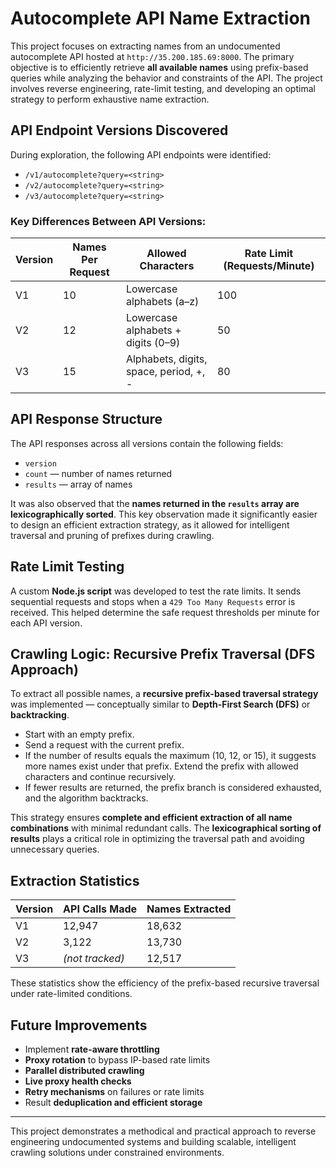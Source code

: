 # Autocomplete API Name Extraction

This project focuses on extracting names from an undocumented autocomplete API hosted at `http://35.200.185.69:8000`. The primary objective is to efficiently retrieve **all available names** using prefix-based queries while analyzing the behavior and constraints of the API. The project involves reverse engineering, rate-limit testing, and developing an optimal strategy to perform exhaustive name extraction.

## API Endpoint Versions Discovered

During exploration, the following API endpoints were identified:

- `/v1/autocomplete?query=<string>`
- `/v2/autocomplete?query=<string>`
- `/v3/autocomplete?query=<string>`

### Key Differences Between API Versions:

| Version | Names Per Request | Allowed Characters                          | Rate Limit (Requests/Minute) |
|--------|--------------------|---------------------------------------------|------------------------------|
| V1     | 10                 | Lowercase alphabets (a–z)                   | 100                          |
| V2     | 12                 | Lowercase alphabets + digits (0–9)         | 50                           |
| V3     | 15                 | Alphabets, digits, space, period, +, -     | 80                           |

## API Response Structure

The API responses across all versions contain the following fields:
- `version`
- `count` — number of names returned
- `results` — array of names

It was also observed that the **names returned in the `results` array are lexicographically sorted**. This key observation made it significantly easier to design an efficient extraction strategy, as it allowed for intelligent traversal and pruning of prefixes during crawling.

## Rate Limit Testing

A custom **Node.js script** was developed to test the rate limits. It sends sequential requests and stops when a `429 Too Many Requests` error is received. This helped determine the safe request thresholds per minute for each API version.

## Crawling Logic: Recursive Prefix Traversal (DFS Approach)

To extract all possible names, a **recursive prefix-based traversal strategy** was implemented — conceptually similar to **Depth-First Search (DFS)** or **backtracking**.

- Start with an empty prefix.
- Send a request with the current prefix.
- If the number of results equals the maximum (10, 12, or 15), it suggests more names exist under that prefix. Extend the prefix with allowed characters and continue recursively.
- If fewer results are returned, the prefix branch is considered exhausted, and the algorithm backtracks.

This strategy ensures **complete and efficient extraction of all name combinations** with minimal redundant calls. The **lexicographical sorting of results** plays a critical role in optimizing the traversal path and avoiding unnecessary queries.

## Extraction Statistics

| Version | API Calls Made | Names Extracted |
|--------|----------------|------------------|
| V1     | 12,947         | 18,632            |
| V2     | 3,122          | 13,730            |
| V3     | *(not tracked)*| 12,517            |

These statistics show the efficiency of the prefix-based recursive traversal under rate-limited conditions.

## Future Improvements

- Implement **rate-aware throttling**
- **Proxy rotation** to bypass IP-based rate limits
- **Parallel distributed crawling**
- **Live proxy health checks**
- **Retry mechanisms** on failures or rate limits
- Result **deduplication and efficient storage**

---

This project demonstrates a methodical and practical approach to reverse engineering undocumented systems and building scalable, intelligent crawling solutions under constrained environments.
